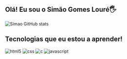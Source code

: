 ## Olá! Eu sou o Simão Gomes Louré🖐️


![Simao GitHub stats](https://github-readme-stats.vercel.app/api?username=Simao2222109&show_icons=true&theme=dracula&count_private=true)

 

## Tecnologias que eu estou a aprender!

 

<div style="display: inline_block">
<img align="center" alt="html5" src="https://img.shields.io/badge/HTML5-E34F26?style=for-the-badge&logo=html5&logoColor=white" />
<img align="center" alt="css" src="https://img.shields.io/badge/CSS3-1572B6?style=for-the-badge&logo=css3&logoColor=white" />
<img align="center" alt="c" src="https://img.shields.io/badge/C-00599C?style=for-the-badge&logo=c&logoColor=white" />
 <img align="center" alt="javascript" src="https://img.shields.io/badge/logo-javascript-blue?logo=javascript" />
</div><br/>
